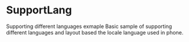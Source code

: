 # SupportLang
Supporting different languages exmaple
Basic sample of supporting different languages and layout based the locale language used in phone.
